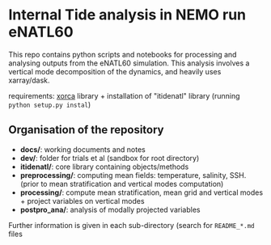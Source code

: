 # Internal Tide analysis in NEMO run eNATL60

This repo contains python scripts and notebooks for processing and analysing outputs from the eNATL60 simulation. 
This analysis involves a vertical mode decomposition of the dynamics, and heavily uses xarray/dask.

requirements: [xorca](https://github.com/willirath/xorca) library + installation of "itidenatl" library (running `python setup.py instal`)

## Organisation of the repository
* **docs/**: working documents and notes
* **dev/**: folder for trials et al (sandbox for root directory)
* **itidenatl/**: core library containing objects/methods
* **preprocessing/**: computing mean fields: temperature, salinity, SSH. (prior to mean stratification and vertical modes computation)
* **processing/**: compute mean stratification, mean grid and vertical modes + project variables on vertical modes
* **postpro_ana/**: analysis of modally projected variables

Further information is given in each sub-directory (search for `README_*.md` files


